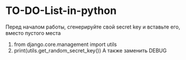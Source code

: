 # TO-DO-List-in-python
Перед началом работы, сгенерируйте свой secret key и вставьте его, вместо пустого места
1. from django.core.management import utils
2. print(utils.get_random_secret_key())
А также заменить DEBUG

